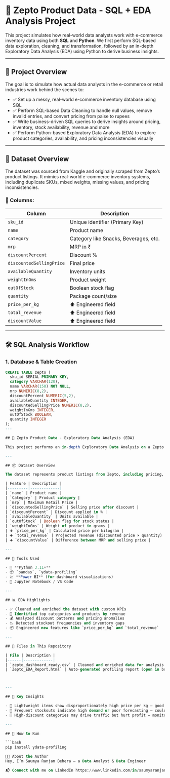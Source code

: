# 🛒 Zepto Product Data - SQL + EDA Analysis Project

This project simulates how real-world data analysts work with e-commerce inventory data using both **SQL** and **Python**. We first perform SQL-based data exploration, cleaning, and transformation, followed by an in-depth Exploratory Data Analysis (EDA) using Python to derive business insights.

---

## 📌 Project Overview

The goal is to simulate how actual data analysts in the e-commerce or retail industries work behind the scenes to:

- ✅ Set up a messy, real-world e-commerce inventory database using SQL
- ✅ Perform SQL-based Data Cleaning to handle null values, remove invalid entries, and convert pricing from paise to rupees
- ✅ Write business-driven SQL queries to derive insights around pricing, inventory, stock availability, revenue and more
- ✅ Perform Python-based Exploratory Data Analysis (EDA) to explore product categories, availability, and pricing inconsistencies visually

---

## 📁 Dataset Overview

The dataset was sourced from Kaggle and originally scraped from Zepto’s product listings. It mimics real-world e-commerce inventory systems, including duplicate SKUs, mixed weights, missing values, and pricing inconsistencies.

### 🧾 Columns:

| Column                  | Description                                          |
|-------------------------|------------------------------------------------------|
| `sku_id`                | Unique identifier (Primary Key)                     |
| `name`                  | Product name                                        |
| `category`              | Category like Snacks, Beverages, etc.              |
| `mrp`                   | MRP in ₹                                             |
| `discountPercent`       | Discount %                                           |
| `discountedSellingPrice`| Final price                                          |
| `availableQuantity`     | Inventory units                                      |
| `weightInGms`           | Product weight                                       |
| `outOfStock`            | Boolean stock flag                                   |
| `quantity`              | Package count/size                                   |
| `price_per_kg`          | ⬆️ Engineered field                                  |
| `total_revenue`         | ⬆️ Engineered field                                  |
| `discountValue`         | ⬆️ Engineered field                                  |

---

## 🛠️ SQL Analysis Workflow

### 1. Database & Table Creation

```sql
CREATE TABLE zepto (
  sku_id SERIAL PRIMARY KEY,
  category VARCHAR(120),
  name VARCHAR(150) NOT NULL,
  mrp NUMERIC(8,2),
  discountPercent NUMERIC(5,2),
  availableQuantity INTEGER,
  discountedSellingPrice NUMERIC(8,2),
  weightInGms INTEGER,
  outOfStock BOOLEAN,
  quantity INTEGER
);
---

## 🛒 Zepto Product Data - Exploratory Data Analysis (EDA)

This project performs an in-depth Exploratory Data Analysis on a Zepto product dataset to uncover trends, detect anomalies, and generate business insights.

---

## 📦 Dataset Overview

The dataset represents product listings from Zepto, including pricing, discounts, inventory availability, and categories.

| Feature | Description |
|---------|-------------|
| `name` | Product name |
| `Category` | Product category |
| `mrp` | Maximum Retail Price |
| `discountedSellingPrice` | Selling price after discount |
| `discountPercent` | Discount applied in % |
| `availableQuantity` | Units available |
| `outOfStock` | Boolean flag for stock status |
| `weightInGms` | Weight of product in grams |
| ➕ `price_per_kg` | Calculated price per kilogram |
| ➕ `total_revenue` | Projected revenue (discounted price × quantity) |
| ➕ `discountValue` | Difference between MRP and selling price |

---

## 🧪 Tools Used

- 🐍 **Python 3.11+**
- 📦 `pandas`, `ydata-profiling`
- 📈 **Power BI** (for dashboard visualizations)
- 📝 Jupyter Notebook / VS Code

---

## 📊 EDA Highlights

- ✅ Cleaned and enriched the dataset with custom KPIs
- 📌 Identified top categories and products by revenue
- 💰 Analyzed discount patterns and pricing anomalies
- 📉 Detected stockout frequencies and inventory gaps
- 📦 Engineered new features like `price_per_kg` and `total_revenue`

---

## 📁 Files in This Repository

| File | Description |
|------|-------------|
| `zepto_dashboard_ready.csv` | Cleaned and enriched data for analysis |
| `Zepto_EDA_Report.html` | Auto-generated profiling report (open in browser) |



---

## 📌 Key Insights

- 💸 Lightweight items show disproportionately high price per kg — good candidates for bundling or value packs.
- 🧺 Frequent stockouts indicate high demand or poor forecasting — could benefit from auto-reordering logic.
- 🎯 High-discount categories may drive traffic but hurt profit — monitor for upselling or loyalty campaigns.

---

## 🚀 How to Run

```bash
pip install ydata-profiling

👨‍💻 About the Author
Hey, I’m Saumya Ranjan Behera — a Data Analyst & Data Engineer

📬 Connect with me on LinkedIn https://www.linkedin.com/in/saumyaranjanbehera/

